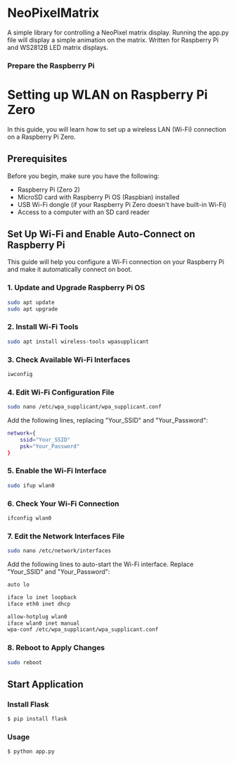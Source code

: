 # NeoPixelMatrix

A simple library for controlling a NeoPixel matrix display.
Running the app.py file will display a simple animation on the matrix.
Written for Raspberry Pi and WS2812B LED matrix displays.

### Prepare the Raspberry Pi

# Setting up WLAN on Raspberry Pi Zero

In this guide, you will learn how to set up a wireless LAN (Wi-Fi) connection on a Raspberry Pi Zero.

## Prerequisites

Before you begin, make sure you have the following:

- Raspberry Pi (Zero 2)
- MicroSD card with Raspberry Pi OS (Raspbian) installed
- USB Wi-Fi dongle (if your Raspberry Pi Zero doesn't have built-in Wi-Fi)
- Access to a computer with an SD card reader

## Set Up Wi-Fi and Enable Auto-Connect on Raspberry Pi

This guide will help you configure a Wi-Fi connection on your Raspberry Pi and make it automatically connect on boot.

### 1. Update and Upgrade Raspberry Pi OS
```bash
sudo apt update
sudo apt upgrade
```

### 2. Install Wi-Fi Tools
```bash
sudo apt install wireless-tools wpasupplicant
```

### 3. Check Available Wi-Fi Interfaces
```bash
iwconfig
```

### 4. Edit Wi-Fi Configuration File
```bash
sudo nano /etc/wpa_supplicant/wpa_supplicant.conf
```
Add the following lines, replacing "Your_SSID" and "Your_Password":
```bash
network={
    ssid="Your_SSID"
    psk="Your_Password"
}
```

### 5. Enable the Wi-Fi Interface
```bash
sudo ifup wlan0
```

### 6. Check Your Wi-Fi Connection
```bash
ifconfig wlan0
```

### 7. Edit the Network Interfaces File
```bash
sudo nano /etc/network/interfaces
```

Add the following lines to auto-start the Wi-Fi interface. Replace "Your_SSID" and "Your_Password":
```bash
auto lo

iface lo inet loopback
iface eth0 inet dhcp

allow-hotplug wlan0
iface wlan0 inet manual
wpa-conf /etc/wpa_supplicant/wpa_supplicant.conf
```

### 8. Reboot to Apply Changes
```bash
sudo reboot
```

## Start Application

### Install Flask
```bash
$ pip install flask
```

### Usage

```bash
$ python app.py
```
